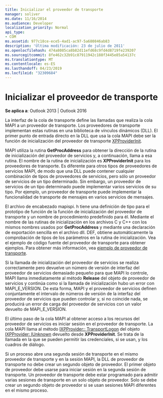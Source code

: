 ```yaml
---
title: Inicializar el proveedor de transporte
manager: soliver
ms.date: 11/16/2014
ms.audience: Developer
localization_priority: Normal
api_type:
- COM
ms.assetid: 977c18ce-ece5-4ad1-ac97-5a680846ab83
description: 'Última modificación: 23 de julio de 2011'
ms.openlocfilehash: 474a8085ca8b82d11efd68c9fd4d8719fe239207
ms.sourcegitcommit: 8fe462c32b91c87911942c188f3445e85a54137c
ms.translationtype: MT
ms.contentlocale: es-ES
ms.lasthandoff: 04/23/2019
ms.locfileid: "32309684"
---
```

# <a name="initializing-the-transport-provider"></a>Inicializar el proveedor de transporte

  
  
**Se aplica a**: Outlook 2013 | Outlook 2016 
  
La interfaz de la cola de transporte define las llamadas que realiza la cola MAPI a un proveedor de transporte. Los proveedores de transporte implementan estas rutinas en una biblioteca de vínculos dinámicos (DLL). El primer punto de entrada directo en la DLL que usa la cola MAPI debe ser la función de inicialización del proveedor de transporte [XPProviderInit](xpproviderinit.md).
  
MAPI utiliza la rutina **GetProcAddress** para obtener la dirección de la rutina de inicialización del proveedor de servicios y, a continuación, llama a esa rutina. El nombre de la rutina de inicialización es **XPProviderInit** para los proveedores de transporte. Es diferente para otros tipos de proveedores de servicios MAPI, de modo que una DLL puede contener cualquier combinación de tipos de proveedores de servicios, pero sólo un proveedor de servicios de un tipo determinado. Sin embargo, un proveedor de servicios de un tipo determinado puede implementar varios servicios de su tipo. Por ejemplo, un proveedor de transporte puede implementar la funcionalidad de transporte de mensajes en varios servicios de mensajes. 
  
El archivo de encabezado mapispi. h tiene una definición de tipo para el prototipo de función de la función de inicialización del proveedor de transporte y un nombre de procedimiento predefinido para él. Mediante el nombre de las rutinas de inicialización en los archivos C y C++ con los mismos nombres usados por **GetProcAddress** y mediante una declaración de exportación sencilla en el archivo dll. DEF, obtiene automáticamente la comprobación de tipos de los parámetros en la rutina de inicialización. Vea el ejemplo de código fuente del proveedor de transporte para obtener ejemplos. Para obtener más información, vea [ejemplo de proveedor de transporte](transport-provider-sample.md).
  
Si la llamada de inicialización del proveedor de servicios se realiza correctamente pero devuelve un número de versión de interfaz del proveedor de servicios demasiado pequeño para que MAPI lo controle, MAPI llama inmediatamente al método **Release** del objeto de proveedor de servicios y continúa como si la llamada de inicialización hubo un error con MAPI_E_VERSION. De esta forma, MAPI y el proveedor de servicios definen conjuntamente el intervalo de números de versión de la interfaz del proveedor de servicios que pueden controlar y, si no coincide nada, se producirá un error de carga del proveedor de servicios con un valor devuelto de MAPI_E_VERSION. 
  
El último paso de la cola MAPI al obtener acceso a los recursos del proveedor de servicios es iniciar sesión en el proveedor de transporte. La cola MAPI llama al método [IXPProvider:: TransportLogon](ixpprovider-transportlogon.md) del objeto [IXPProvider: IUnknown](ixpprovideriunknown.md) devuelto desde **XPProviderInit**. Se trata de la llamada en la que se pueden permitir las credenciales, si se usan, y los cuadros de diálogo.
  
Si un proceso abre una segunda sesión de transporte en el mismo proveedor de transporte y en la sesión MAPI, la DLL de proveedor de transporte no debe crear un segundo objeto de proveedor. El primer objeto de proveedor debe usarse para iniciar sesión en la segunda sesión de transporte. Un proveedor de transporte debe estar programado para admitir varias sesiones de transporte en un solo objeto de proveedor. Solo se debe crear un segundo objeto de proveedor si se usan sesiones MAPI diferentes en el mismo proceso.
  

